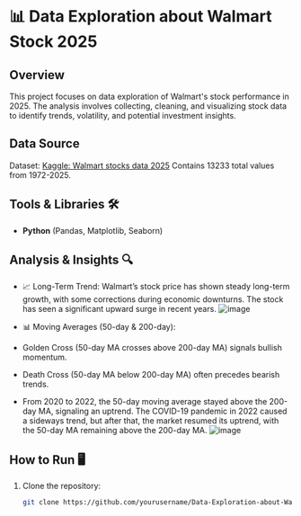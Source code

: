 # 📊 Data Exploration about Walmart Stock 2025

## Overview
This project focuses on data exploration of Walmart's stock performance in 2025. The analysis involves collecting, cleaning, and visualizing stock data to identify trends, volatility, and potential investment insights.

## Data Source
Dataset: [Kaggle: Walmart stocks data 2025]([https://www.kaggle.com/datasets](https://www.kaggle.com/datasets/meharshanali/walmart-stocks-data-2025))  
Contains 13233 total values from 1972-2025.

## Tools & Libraries 🛠️
- **Python** (Pandas, Matplotlib, Seaborn)

## Analysis & Insights 🔍
- 📈 Long-Term Trend: Walmart’s stock price has shown steady long-term growth, with some corrections during economic downturns. The stock has seen a significant upward surge in recent years.
  ![image](https://github.com/user-attachments/assets/0344cba2-b83f-45d9-ae08-717def66fd59)

- 📊 Moving Averages (50-day & 200-day):
- Golden Cross (50-day MA crosses above 200-day MA) signals bullish momentum.
- Death Cross (50-day MA below 200-day MA) often precedes bearish trends.
- From 2020 to 2022, the 50-day moving average stayed above the 200-day MA, signaling an uptrend. The COVID-19 pandemic in 2022 caused a sideways trend, but after that, the market resumed its uptrend, with the 50-day MA remaining above the 200-day MA.
![image](https://github.com/user-attachments/assets/9d03d510-14ed-450c-833e-dbaa55c5c0ab)



## How to Run 🖥️
1. Clone the repository:  
   ```bash
   git clone https://github.com/yourusername/Data-Exploration-about-Walmart-Stock-2025.git

